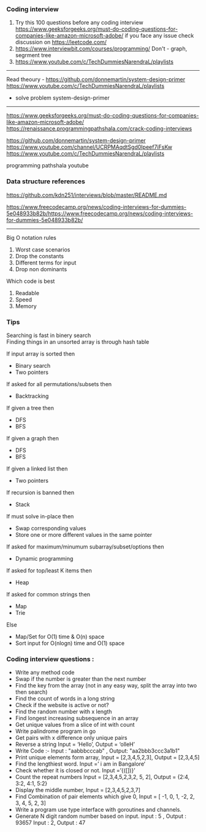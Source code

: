 ### Coding interview
1) Try this 100 questions before any coding interview
https://www.geeksforgeeks.org/must-do-coding-questions-for-companies-like-amazon-microsoft-adobe/
if you face any issue check discussion on https://leetcode.com/ 
2) https://www.interviewbit.com/courses/programming/ 
Don't - graph, segrment tree
3) https://www.youtube.com/c/TechDummiesNarendraL/playlists


----------------
Read theoury - https://github.com/donnemartin/system-design-primer 
https://www.youtube.com/c/TechDummiesNarendraL/playlists

- solve problem system-design-primer 

*********************
https://www.geeksforgeeks.org/must-do-coding-questions-for-companies-like-amazon-microsoft-adobe/
https://renaissance.programmingpathshala.com/crack-coding-interviews

https://github.com/donnemartin/system-design-primer 
https://www.youtube.com/channel/UCRPMAqdtSgd0Ipeef7iFsKw
https://www.youtube.com/c/TechDummiesNarendraL/playlists

programming pathshala youtube 

### Data structure references
https://github.com/kdn251/interviews/blob/master/README.md


https://www.freecodecamp.org/news/coding-interviews-for-dummies-5e048933b82b/https://www.freecodecamp.org/news/coding-interviews-for-dummies-5e048933b82b/

*****
Big O notation rules

1) Worst case scenarios
2) Drop the constants 
3) Different terms for input
4) Drop non dominants


Which code is best
1) Readable
2) Speed
3) Memory

### Tips
Searching is fast in binery search  
Finding things in an unsorted array is through hash table  

If input array is sorted then
- Binary search
- Two pointers

If asked for all permutations/subsets then
- Backtracking

If given a tree then
- DFS
- BFS

If given a graph then
- DFS
- BFS

If given a linked list then
- Two pointers

If recursion is banned then
- Stack

If must solve in-place then
- Swap corresponding values
- Store one or more different values in the same pointer

If asked for maximum/minumum subarray/subset/options then
- Dynamic programming

If asked for top/least K items then
- Heap

If asked for common strings then
- Map
- Trie

Else
- Map/Set for O(1) time & O(n) space
- Sort input for O(nlogn) time and O(1) space

### Coding interview questions :

- Write any method code  
- Swap if the number is greater than the next number  
- Find the key from the array (not in any easy way, split the array into two then search)  
- Find the count of words in a long string  
- Check if the website is active or not?  
- Find the random number with x length  
- Find longest increasing subsequence in an array  
- Get unique values from a slice of int with count  
- Write palindrome program in go  
- Get pairs with x difference only unique pairs  
- Reverse a string Input = ‘Hello’, Output = ‘olleH’  
- Write Code :- Input : "aabbbcccab" , Output: "aa2bbb3ccc3a1b1"  
- Print unique elements form array, Input = [2,3,4,5,2,3], Output =  [2,3,4,5]  
- Find the lengthiest word.  Input =’ i am in Bangalore‘  
- Check whether it is closed or not.  Input =’{([])}’  
- Count the repeat numbers Input = [2,3,4,5,2,3,2, 5, 2], Output = {2:4, 3:2, 4:1, 5:2}  
- Display the middle number, Input = [2,3,4,5,2,3,7]  
- Find Combination of pair elements which give 0, Input = [ -1, 0, 1, -2, 2, 3, 4, 5, 2, 3]  
- Write a program use type interface with goroutines and channels.  
- Generate N digit random number based on input. input : 5 , Output : 93657 Input : 2, Output : 47 
